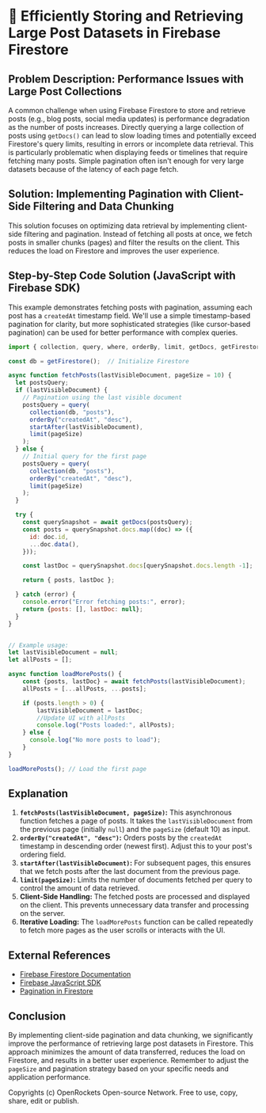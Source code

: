 # 🐞 Efficiently Storing and Retrieving Large Post Datasets in Firebase Firestore


## Problem Description: Performance Issues with Large Post Collections

A common challenge when using Firebase Firestore to store and retrieve posts (e.g., blog posts, social media updates) is performance degradation as the number of posts increases.  Directly querying a large collection of posts using `getDocs()` can lead to slow loading times and potentially exceed Firestore's query limits, resulting in errors or incomplete data retrieval. This is particularly problematic when displaying feeds or timelines that require fetching many posts.  Simple pagination often isn't enough for very large datasets because of the latency of each page fetch.


## Solution: Implementing Pagination with Client-Side Filtering and Data Chunking

This solution focuses on optimizing data retrieval by implementing client-side filtering and pagination.  Instead of fetching all posts at once, we fetch posts in smaller chunks (pages) and filter the results on the client.  This reduces the load on Firestore and improves the user experience.

## Step-by-Step Code Solution (JavaScript with Firebase SDK)

This example demonstrates fetching posts with pagination, assuming each post has a `createdAt` timestamp field.  We'll use a simple timestamp-based pagination for clarity, but more sophisticated strategies (like cursor-based pagination) can be used for better performance with complex queries.


```javascript
import { collection, query, where, orderBy, limit, getDocs, getFirestore } from "firebase/firestore";

const db = getFirestore();  // Initialize Firestore

async function fetchPosts(lastVisibleDocument, pageSize = 10) {
  let postsQuery;
  if (lastVisibleDocument) {
    // Pagination using the last visible document
    postsQuery = query(
      collection(db, "posts"),
      orderBy("createdAt", "desc"),
      startAfter(lastVisibleDocument),
      limit(pageSize)
    );
  } else {
    // Initial query for the first page
    postsQuery = query(
      collection(db, "posts"),
      orderBy("createdAt", "desc"),
      limit(pageSize)
    );
  }

  try {
    const querySnapshot = await getDocs(postsQuery);
    const posts = querySnapshot.docs.map((doc) => ({
      id: doc.id,
      ...doc.data(),
    }));

    const lastDoc = querySnapshot.docs[querySnapshot.docs.length -1];

    return { posts, lastDoc };

  } catch (error) {
    console.error("Error fetching posts:", error);
    return {posts: [], lastDoc: null};
  }
}


// Example usage:
let lastVisibleDocument = null;
let allPosts = [];

async function loadMorePosts() {
    const {posts, lastDoc} = await fetchPosts(lastVisibleDocument);
    allPosts = [...allPosts, ...posts];

    if (posts.length > 0) {
        lastVisibleDocument = lastDoc;
        //Update UI with allPosts
        console.log("Posts loaded:", allPosts);
    } else {
      console.log("No more posts to load");
    }
}

loadMorePosts(); // Load the first page


```

## Explanation

1. **`fetchPosts(lastVisibleDocument, pageSize)`:** This asynchronous function fetches a page of posts. It takes the `lastVisibleDocument` from the previous page (initially `null`) and the `pageSize` (default 10) as input.
2. **`orderBy("createdAt", "desc")`:** Orders posts by the `createdAt` timestamp in descending order (newest first).  Adjust this to your post's ordering field.
3. **`startAfter(lastVisibleDocument)`:**  For subsequent pages, this ensures that we fetch posts after the last document from the previous page.
4. **`limit(pageSize)`:** Limits the number of documents fetched per query to control the amount of data retrieved.
5. **Client-Side Handling:**  The fetched posts are processed and displayed on the client. This prevents unnecessary data transfer and processing on the server.
6. **Iterative Loading:** The `loadMorePosts` function can be called repeatedly to fetch more pages as the user scrolls or interacts with the UI.

## External References

* [Firebase Firestore Documentation](https://firebase.google.com/docs/firestore)
* [Firebase JavaScript SDK](https://firebase.google.com/docs/web/setup)
* [Pagination in Firestore](https://firebase.google.com/docs/firestore/query-data/query-cursors)


## Conclusion

By implementing client-side pagination and data chunking, we significantly improve the performance of retrieving large post datasets in Firestore.  This approach minimizes the amount of data transferred, reduces the load on Firestore, and results in a better user experience.  Remember to adjust the `pageSize` and pagination strategy based on your specific needs and application performance.


Copyrights (c) OpenRockets Open-source Network. Free to use, copy, share, edit or publish.

